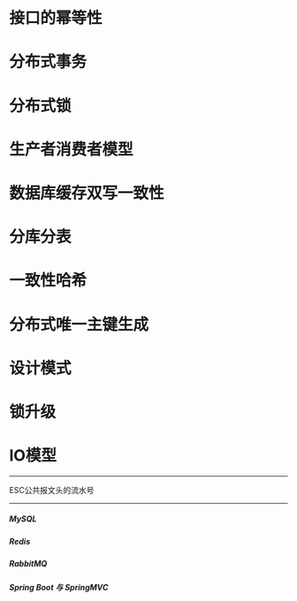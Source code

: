 # 接口的幂等性
# 分布式事务

# 分布式锁

# 生产者消费者模型

# 数据库缓存双写一致性

# 分库分表

# 一致性哈希

# 分布式唯一主键生成

# 设计模式

# 锁升级

# IO模型

***

ESC公共报文头的流水号

***






##### MySQL

##### Redis

##### RabbitMQ

##### Spring Boot 与 SpringMVC




